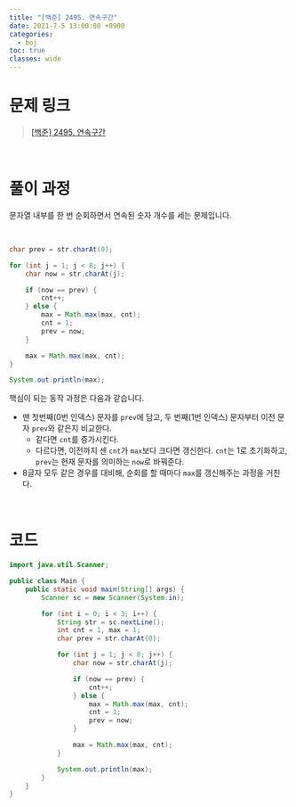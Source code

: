 ```yaml
---
title: "[백준] 2495. 연속구간"
date: 2021-7-5 13:00:00 +0900
categories:
  - boj
toc: true
classes: wide
---
```


# 문제 링크

> [[백준] 2495. 연속구간](https://www.acmicpc.net/problem/2495)

<br>

# 풀이 과정

문자열 내부를 한 번 순회하면서 연속된 숫자 개수를 세는 문제입니다.

<br>

```java
char prev = str.charAt(0);

for (int j = 1; j < 8; j++) {
    char now = str.charAt(j);

    if (now == prev) {
        cnt++;
    } else {
        max = Math.max(max, cnt);
        cnt = 1;
        prev = now;
    }

    max = Math.max(max, cnt);
}

System.out.println(max);
```

핵심이 되는 동작 과정은 다음과 같습니다.

- 맨 첫번째(0번 인덱스) 문자를 `prev`에 담고, 두 번째(1번 인덱스) 문자부터 이전 문자 `prev`와 같은지 비교한다.
    - 같다면 `cnt`를 증가시킨다.
    - 다르다면, 이전까지 센 `cnt`가 `max`보다 크다면 갱신한다. `cnt`는 1로 초기화하고, `prev`는 현재 문자를 의미하는 `now`로 바꿔준다.
- 8글자 모두 같은 경우를 대비해, 순회를 할 때마다 `max`를 갱신해주는 과정을 거친다.

<br>

# 코드

```java
import java.util.Scanner;

public class Main {
    public static void main(String[] args) {
        Scanner sc = new Scanner(System.in);

        for (int i = 0; i < 3; i++) {
            String str = sc.nextLine();
            int cnt = 1, max = 1;
            char prev = str.charAt(0);

            for (int j = 1; j < 8; j++) {
                char now = str.charAt(j);

                if (now == prev) {
                    cnt++;
                } else {
                    max = Math.max(max, cnt);
                    cnt = 1;
                    prev = now;
                }

                max = Math.max(max, cnt);
            }

            System.out.println(max);
        }
    }
}
```